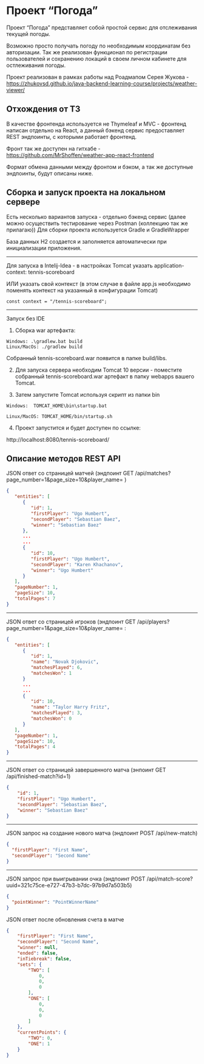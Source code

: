# Проект “Погода”

Проект “Погода” представляет собой простой сервис для отслеживания текущей погоды.

Возможно просто получать погоду по необходимым координатам без авторизации. Так же реализован функционал по регистрации пользователей и сохранению локаций в своем личном кабинете для остлеживания погоды.

Проект реализован в рамках работы над Роадмапом Серея Жукова - https://zhukovsd.github.io/java-backend-learning-course/projects/weather-viewer/

## Отхождения от ТЗ
В качестве фронтенда используется не Thymeleaf и MVC  - фронтенд написан отдельно на React, а данный бэкенд сервис предоставляет REST эндпоинты, с которыми работает фронтенд.

Фронт так же доступен на гитхабе - https://github.com/MrShoffen/weather-app-react-frontend

Формат обмена данными  между фронтом и бэком, а так же доступные эндпоинты, будут описаны ниже.





## Сборка и запуск проекта на локальном сервере

Есть несколько вариантов запуска - отдельно бэкенд сервис (далее можно осуществить тестирование через Postman (коллекцию так же прилагаю))
Для сборки проекта используется Gradle и GradleWrapper

База данных H2 создается и заполняется автоматически при инициализации приложения.

----
Для запуска в Intelij-Idea - в настройках Tomcat указать application-context: tennis-scoreboard

ИЛИ указать свой контекст (в этом случае в файле app.js необходимо поменять контекст на указанный в конфигурации Tomcat)
```
const context = "/tennis-scoreboard";
```

---
Запуск без IDE

1) Сборка war артефакта:
```
Windows: .\gradlew.bat build
Linux/MacOs: ./gradlew build
```
Собранный tennis-scoreboard.war появится в папке build/libs.

2) Для запуска сервера необходим Tomcat 10 версии - поместите собранный
   tennis-scoreboard.war артефакт в папку webapps вашего Tomcat.

3) Затем запустите Tomcat используя скрипт из папки bin
```
Windows:  TOMCAT_HOME\bin\startup.bat

Linux/MacOS: TOMCAT_HOME/bin/startup.sh
```
4) Проект запустится и будет доступен по ссылке:

http://localhost:8080/tennis-scoreboard/



## Описание методов REST API

JSON ответ со страницей матчей (эндпоинт GET /api/matches?page_number=1&page_size=10&player_name= )
```json
{
   "entities": [
      {
         "id": 1,
         "firstPlayer": "Ugo Humbert",
         "secondPlayer": "Sebastian Baez",
         "winner": "Sebastian Baez"
      },
      ...
      ...
      {
         "id": 10,
         "firstPlayer": "Ugo Humbert",
         "secondPlayer": "Karen Khachanov",
         "winner": "Ugo Humbert"
      }
   ],
   "pageNumber": 1,
   "pageSize": 10,
   "totalPages": 7
}
```
---
JSON ответ со страницей игроков (эндпоинт GET /api/players?page_number=1&page_size=10&player_name= :

```json
{
   "entities": [
      {
         "id": 1,
         "name": "Novak Djokovic",
         "matchesPlayed": 6,
         "matchesWon": 1
      }
      ...
      ...
      {
         "id": 10,
         "name": "Taylor Harry Fritz",
         "matchesPlayed": 3,
         "matchesWon": 0
      }
   ],
   "pageNumber": 1,
   "pageSize": 10,
   "totalPages": 4
}
```
---
JSON ответ со страницей завершенного матча (энпоинт GET /api/finished-match?id=1)
```json
{
    "id": 1,
    "firstPlayer": "Ugo Humbert",
    "secondPlayer": "Sebastian Baez",
    "winner": "Sebastian Baez"
}
```
---
JSON запрос на создание нового матча (эндпоинт POST /api/new-match)
```json
{
  "firstPlayer": "First Name",
  "secondPlayer": "Second Name"
}
```
---
JSON запрос при выигрывании очка (эндпоинт POST /api/match-score?uuid=321c75ce-e727-47b3-b7dc-97b9d7a503b5)
```json
{
  "pointWinner": "PointWinnerName"
}
```
JSON ответ после обновления счета в матче
```json
{
    "firstPlayer": "First Name",
    "secondPlayer": "Second Name",
    "winner": null,
    "ended": false,
    "inTiebreak": false,
    "sets": {
        "TWO": [
            0,
            0,
            0
        ],
        "ONE": [
            0,
            0,
            0
        ]
    },
    "currentPoints": {
        "TWO": 0,
        "ONE": 1
    }
}
```
